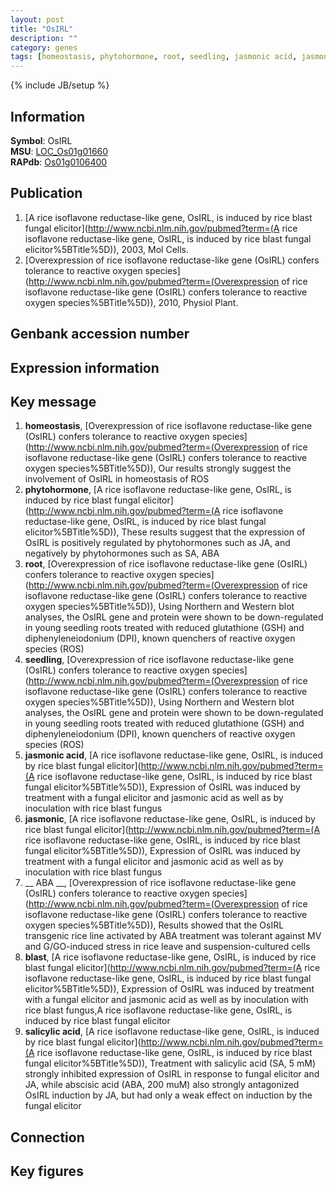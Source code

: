 ```yaml
---
layout: post
title: "OsIRL"
description: ""
category: genes
tags: [homeostasis, phytohormone, root, seedling, jasmonic acid, jasmonic,  ABA , blast, salicylic acid]
---
```

{% include JB/setup %}

## Information
__Symbol__: OsIRL  
__MSU__: [LOC_Os01g01660](http://rice.plantbiology.msu.edu/cgi-bin/ORF_infopage.cgi?orf=LOC_Os01g01660)  
__RAPdb__: [Os01g0106400](http://rapdb.dna.affrc.go.jp/viewer/gbrowse_details/irgsp1?name=Os01g0106400)  

## Publication
1. [A rice isoflavone reductase-like gene, OsIRL, is induced by rice blast fungal elicitor](http://www.ncbi.nlm.nih.gov/pubmed?term=(A rice isoflavone reductase-like gene, OsIRL, is induced by rice blast fungal elicitor%5BTitle%5D)), 2003, Mol Cells.
2. [Overexpression of rice isoflavone reductase-like gene (OsIRL) confers tolerance to reactive oxygen species](http://www.ncbi.nlm.nih.gov/pubmed?term=(Overexpression of rice isoflavone reductase-like gene (OsIRL) confers tolerance to reactive oxygen species%5BTitle%5D)), 2010, Physiol Plant.

## Genbank accession number

## Expression information

## Key message
1. __homeostasis__, [Overexpression of rice isoflavone reductase-like gene (OsIRL) confers tolerance to reactive oxygen species](http://www.ncbi.nlm.nih.gov/pubmed?term=(Overexpression of rice isoflavone reductase-like gene (OsIRL) confers tolerance to reactive oxygen species%5BTitle%5D)),  Our results strongly suggest the involvement of OsIRL in homeostasis of ROS
2. __phytohormone__, [A rice isoflavone reductase-like gene, OsIRL, is induced by rice blast fungal elicitor](http://www.ncbi.nlm.nih.gov/pubmed?term=(A rice isoflavone reductase-like gene, OsIRL, is induced by rice blast fungal elicitor%5BTitle%5D)),  These results suggest that the expression of OsIRL is positively regulated by phytohormones such as JA, and negatively by phytohormones such as SA, ABA
3. __root__, [Overexpression of rice isoflavone reductase-like gene (OsIRL) confers tolerance to reactive oxygen species](http://www.ncbi.nlm.nih.gov/pubmed?term=(Overexpression of rice isoflavone reductase-like gene (OsIRL) confers tolerance to reactive oxygen species%5BTitle%5D)),  Using Northern and Western blot analyses, the OsIRL gene and protein were shown to be down-regulated in young seedling roots treated with reduced glutathione (GSH) and diphenyleneiodonium (DPI), known quenchers of reactive oxygen species (ROS)
4. __seedling__, [Overexpression of rice isoflavone reductase-like gene (OsIRL) confers tolerance to reactive oxygen species](http://www.ncbi.nlm.nih.gov/pubmed?term=(Overexpression of rice isoflavone reductase-like gene (OsIRL) confers tolerance to reactive oxygen species%5BTitle%5D)),  Using Northern and Western blot analyses, the OsIRL gene and protein were shown to be down-regulated in young seedling roots treated with reduced glutathione (GSH) and diphenyleneiodonium (DPI), known quenchers of reactive oxygen species (ROS)
5. __jasmonic acid__, [A rice isoflavone reductase-like gene, OsIRL, is induced by rice blast fungal elicitor](http://www.ncbi.nlm.nih.gov/pubmed?term=(A rice isoflavone reductase-like gene, OsIRL, is induced by rice blast fungal elicitor%5BTitle%5D)),  Expression of OsIRL was induced by treatment with a fungal elicitor and jasmonic acid as well as by inoculation with rice blast fungus
6. __jasmonic__, [A rice isoflavone reductase-like gene, OsIRL, is induced by rice blast fungal elicitor](http://www.ncbi.nlm.nih.gov/pubmed?term=(A rice isoflavone reductase-like gene, OsIRL, is induced by rice blast fungal elicitor%5BTitle%5D)),  Expression of OsIRL was induced by treatment with a fungal elicitor and jasmonic acid as well as by inoculation with rice blast fungus
7. __ ABA __, [Overexpression of rice isoflavone reductase-like gene (OsIRL) confers tolerance to reactive oxygen species](http://www.ncbi.nlm.nih.gov/pubmed?term=(Overexpression of rice isoflavone reductase-like gene (OsIRL) confers tolerance to reactive oxygen species%5BTitle%5D)),  Results showed that the OsIRL transgenic rice line activated by ABA treatment was tolerant against MV and G/GO-induced stress in rice leave and suspension-cultured cells
8. __blast__, [A rice isoflavone reductase-like gene, OsIRL, is induced by rice blast fungal elicitor](http://www.ncbi.nlm.nih.gov/pubmed?term=(A rice isoflavone reductase-like gene, OsIRL, is induced by rice blast fungal elicitor%5BTitle%5D)),  Expression of OsIRL was induced by treatment with a fungal elicitor and jasmonic acid as well as by inoculation with rice blast fungus,A rice isoflavone reductase-like gene, OsIRL, is induced by rice blast fungal elicitor
9. __salicylic acid__, [A rice isoflavone reductase-like gene, OsIRL, is induced by rice blast fungal elicitor](http://www.ncbi.nlm.nih.gov/pubmed?term=(A rice isoflavone reductase-like gene, OsIRL, is induced by rice blast fungal elicitor%5BTitle%5D)),  Treatment with salicylic acid (SA, 5 mM) strongly inhibited expression of OsIRL in response to fungal elicitor and JA, while abscisic acid (ABA, 200 muM) also strongly antagonized OsIRL induction by JA, but had only a weak effect on induction by the fungal elicitor

## Connection

## Key figures


